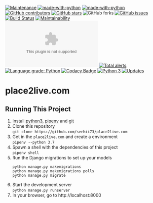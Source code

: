 [![Maintenance](https://img.shields.io/badge/Maintained%3F-yes-green.svg)](https://GitHub.com/serhii73/place2live.com/graphs/commit-activity)
[![made-with-python](https://img.shields.io/badge/Made%20with-Python-1f425f.svg)](https://www.python.org/)
[![made-with-python](https://img.shields.io/badge/code%20style-black-000000.svg)](https://github.com/python/black)
[![GitHub contributors](https://img.shields.io/github/contributors/serhii73/place2live.com.svg)](https://GitHub.com/serhii73/place2live.com/graphs/contributors/)
[![GitHub stars](https://img.shields.io/github/stars/serhii73/place2live.com.svg?style=social&label=Star&maxAge=2592000)](https://GitHub.com/serhii73/place2live.com/stargazers/)
![GitHub forks](https://img.shields.io/github/forks/serhii73/place2live.com.svg?style=social)
[![GitHub issues](https://img.shields.io/github/issues/serhii73/place2live.com.svg)](https://GitHub.com/serhii73/place2live.com/issues/)
[![Build Status](https://travis-ci.org/serhii73/place2live.com.svg?branch=master)](https://travis-ci.org/serhii73/place2live.com)
[![Maintainability](https://api.codeclimate.com/v1/badges/47e4016232ba87ac5d4e/maintainability)](https://codeclimate.com/github/serhii73/place2live.com/maintainability)
[![BCH compliance](https://bettercodehub.com/edge/badge/serhii73/place2live.com?branch=master)](https://bettercodehub.com/)
[![Total alerts](https://img.shields.io/lgtm/alerts/g/serhii73/place2live.com.svg?logo=lgtm&logoWidth=18)](https://lgtm.com/projects/g/serhii73/place2live.com/alerts/)
[![Language grade: Python](https://img.shields.io/lgtm/grade/python/g/serhii73/place2live.com.svg?logo=lgtm&logoWidth=18)](https://lgtm.com/projects/g/serhii73/place2live.com/context:python)
[![Codacy Badge](https://api.codacy.com/project/badge/Grade/64ddc9cc228b4fc485f0d08a55f41977)](https://app.codacy.com/app/serhii73/place2live.com?utm_source=github.com&utm_medium=referral&utm_content=serhii73/place2live.com&utm_campaign=Badge_Grade_Dashboard)
[![Python 3](https://pyup.io/repos/github/serhii73/place2live.com/python-3-shield.svg)](https://pyup.io/repos/github/serhii73/place2live.com/)
[![Updates](https://pyup.io/repos/github/serhii73/place2live.com/shield.svg)](https://pyup.io/repos/github/serhii73/place2live.com/)

# place2live.com

## Running This Project

1. Install [python3](https://www.python.org/downloads), [pipenv](https://github.com/pypa/pipenv#installation) and [git](https://www.linode.com/docs/development/version-control/how-to-install-git-on-linux-mac-and-windows/)
2. Clone this repository  
   `git clone https://github.com/serhii73/place2live.com`
3. Get in the `place2live.com` and create a environment  
   `pipenv --python 3.7`
4. Spawn a shell with the dependencies of this project  
   `pipenv shell`
5. Run the Django migrations to set up your models
   ```
   python manage.py makemigrations
   python manage.py makemigrations polls
   python manage.py migrate
   ```
6. Start the development server  
   `python manage.py runserver`
7. In your browser, go to http://localhost:8000

    
